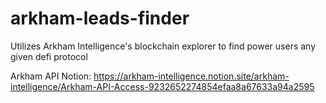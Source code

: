 # arkham-leads-finder
Utilizes Arkham Intelligence's blockchain explorer to find power users any given defi protocol


Arkham API Notion: 
https://arkham-intelligence.notion.site/arkham-intelligence/Arkham-API-Access-9232652274854efaa8a67633a94a2595

